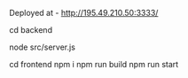 Deployed at -
http://195.49.210.50:3333/

cd backend

node src/server.js

cd frontend
npm i
npm run build
npm run start
